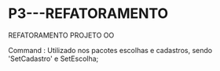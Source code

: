 # P3---REFATORAMENTO
REFATORAMENTO PROJETO OO    

Command : Utilizado nos pacotes escolhas e cadastros, sendo 'SetCadastro' e SetEscolha;
